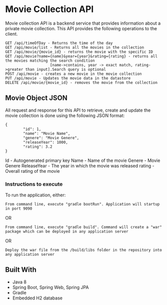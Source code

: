 # Movie Collection API

Movie collection API is a backend service that provides information about a private movie collection. This API provides the following operations to the client.

```
GET /api/timeOfDay - Returns the time of the day
GET /api/movie/list - Returns all the movies in the collection
GET /api/movie/{movie_id} - returns the movie with the specific ID
GET /api/movie?name={name}&year={year}&rating={rating} - returns all the movies matching the search condition
                    [name->contains, year -> exact match, rating->greater than input].Search query is optional
POST /api/movie - creates a new movie in the movie collection
PUT /api/movie - Updates the movie data in the datastore
DELETE /api/movie/{movie_id} - removes the movie from the collection
```

## Movie Object JSON

All request and response for this API to retrieve, create and update the movie collection is done using the following JSON format:
```
{
        "id": 1,
        "name": "Movie Name",
        "genere": "Movie Genere",
        "releaseYear": 1000,
        "rating": 3.2
}
```
Id - Autogenerated primary key
Name - Name of the movie
Genere - Movie Genere
ReleaseYear - The year in which the movie was released
rating - Overall rating of the movie

### Instructions to execute

To run the application, either:

```
From command line, execute "gradle bootRun". Application will startup in port 9090
```

OR

```
From command line, execute "gradle build". Command will create a "war" package which can be deployed in any application server
```

OR

```
Deploy the war file from the /build/libs folder in the repository into any application server
```


## Built With

* Java 8
* Spring Boot, Spring Web, Spring JPA
* Gradle
* Embedded H2 database
